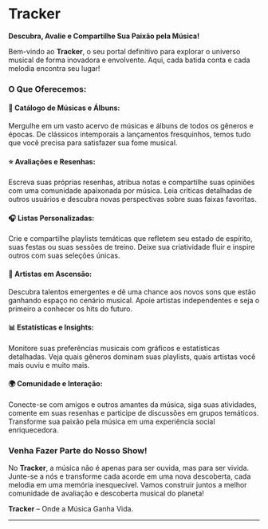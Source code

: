 # Tracker

**Descubra, Avalie e Compartilhe Sua Paixão pela Música!**

Bem-vindo ao **Tracker**, o seu portal definitivo para explorar o universo musical de forma inovadora e envolvente. Aqui, cada batida conta e cada melodia encontra seu lugar!

### O Que Oferecemos:
#### **🎵 Catálogo de Músicas e Álbuns:**
Mergulhe em um vasto acervo de músicas e álbuns de todos os gêneros e épocas. De clássicos intemporais a lançamentos fresquinhos, temos tudo que você precisa para satisfazer sua fome musical.

#### **⭐ Avaliações e Resenhas:**
Escreva suas próprias resenhas, atribua notas e compartilhe suas opiniões com uma comunidade apaixonada por música. Leia críticas detalhadas de outros usuários e descubra novas perspectivas sobre suas faixas favoritas.

#### **🎧 Listas Personalizadas:**
Crie e compartilhe playlists temáticas que refletem seu estado de espírito, suas festas ou suas sessões de treino. Deixe sua criatividade fluir e inspire outros com suas seleções únicas.

#### **🚀 Artistas em Ascensão:**
Descubra talentos emergentes e dê uma chance aos novos sons que estão ganhando espaço no cenário musical. Apoie artistas independentes e seja o primeiro a conhecer os hits do futuro.

#### **📊 Estatísticas e Insights:**
Monitore suas preferências musicais com gráficos e estatísticas detalhadas. Veja quais gêneros dominam suas playlists, quais artistas você mais ouviu e muito mais.

#### **🌍 Comunidade e Interação:**
Conecte-se com amigos e outros amantes da música, siga suas atividades, comente em suas resenhas e participe de discussões em grupos temáticos. Transforme sua paixão pela música em uma experiência social enriquecedora.

### Venha Fazer Parte do Nosso Show!
No **Tracker**, a música não é apenas para ser ouvida, mas para ser vivida. Junte-se a nós e transforme cada acorde em uma nova descoberta, cada melodia em uma memória inesquecível. Vamos construir juntos a melhor comunidade de avaliação e descoberta musical do planeta!

**Tracker** – Onde a Música Ganha Vida.

---
